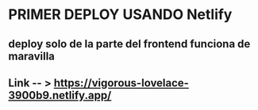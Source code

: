 # PRIMER DEPLOY USANDO Netlify
## deploy solo de la parte del frontend funciona de maravilla 

## Link -- > https://vigorous-lovelace-3900b9.netlify.app/
